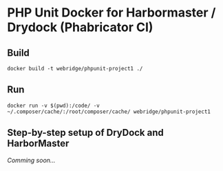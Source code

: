 # PHP Unit Docker for Harbormaster / Drydock (Phabricator CI)

## Build

    docker build -t webridge/phpunit-project1 ./

## Run

    docker run -v $(pwd):/code/ -v ~/.composer/cache/:/root/composer/cache/ webridge/phpunit-project1
    
## Step-by-step setup of DryDock and HarborMaster

*Comming soon...*